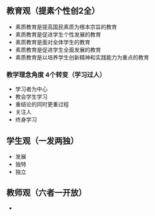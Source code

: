 ## 教育观（提素个性创2全）

- 素质教育是提高国民素质为根本宗旨的教育
- 素质教育是促进学生个性发展的教育
- 素质教育是面对全体学生的教育
- 素质教育是促进学生全面发展的教育
- 素质教育是以培养学生创新精神和实践能力为重点的教育

### 教学理念角度 4个转变（学习过人）

- 学习者为中心
- 教会学生学习
- 重结论的同时更重过程
- 关注人
- 终身学习

## 学生观（一发两独）

- 发展
- 独特
- 独立

## 教师观（六者一开放）

- 
